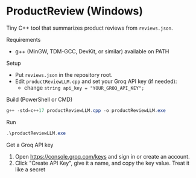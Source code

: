 # ProductReview (Windows)

Tiny C++ tool that summarizes product reviews from `reviews.json`.

Requirements
- g++ (MinGW, TDM-GCC, DevKit, or similar) available on PATH

Setup
- Put `reviews.json` in the repository root.
- Edit `productReviewLLM.cpp` and set your Groq API key (if needed):
  - change `string api_key = "YOUR_GROQ_API_KEY";`

Build (PowerShell or CMD)
```powershell
g++ -std=c++17 productReviewLLM.cpp -o productReviewLLM.exe
```

Run
```powershell
.\productReviewLLM.exe
```

Get a Groq API key
1. Open https://console.groq.com/keys and sign in or create an account.
2. Click "Create API Key", give it a name, and copy the key value. Treat it like a secret
